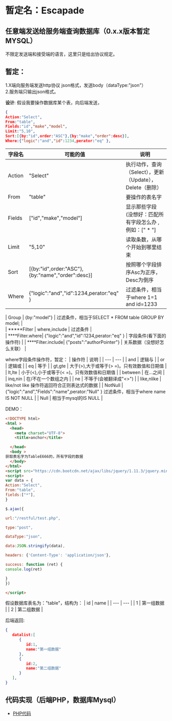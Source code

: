 # 暂定名：Escapade
## 任意端发送给服务端查询数据库（0.x.x版本暂定MYSQL）
不限定发送端和接受端的语言，这里只是给出协议规定。  

## 暂定：  
1.X端向服务端发送http协议 json格式，发送body（dataType:"json"）  
2.服务端只输出json格式。  

**设计**:
假设我要操作数据库某个表，向后端发送，

```json
{
Action:"Select",                 
From:"table",                     
Fields:"id","make","model",
Limit:"5,10",
Sort:[{by:"id",order:"ASC"},{by:"make","order":desc}],  
Where:{"logic":"and","id":1234,perator:"eq" },

```

| 字段名 | 可能的值 | 说明 |
| --- | --- | --- |
| Action | "Select" | 执行动作，查询（Select），更新（Update），Delete（删除） | 
| From | "table" | 要操作的表名字 | 
| Fields | ["id","make","model"] | 显示那些字段 (没想好：匹配所有字段怎么办 ,例如：[" * "]  | 
| Limit | "5,10" | 读取条数，从哪个开始到哪里结束 | 
| Sort| [{by:"id",order:"ASC"},{by:"name","order":desc}] | 按照哪个字段排序Asc为正序，Desc为倒序 | 
| Where | {"logic":"and","id":1234,perator:"eq" }  | 过滤条件，相当于where 1=1 and id=1233 |  

| Group | {by:"model"}  | 过滤条件，相当于SELECT * FROM table GROUP BY model; |  
| *****Filter | where,include | 过滤条件 |  
| ****Filter.where| {"logic":"and","id":1234,perator:"eq" } | 字段条件(看下面的操作符) | 
| ****Filter.include| {"posts":"authorPointer"} | 关系数据（没想好怎么关联） | 

where字段条件操作符，暂定：
| 操作符 | 说明 |
| --- | --- |
| and | 逻辑与 |
| or | 逻辑或 |
| eq | 等于 |
| gt,gte | 大于(>),大于或等于(> =)。只有效数值和日期值 |
| lt,lte | 小于(<),小于或等于(< =)。只有效数值和日期值 |
| between | 在…之间 |
| inq,nin | 在/不在一个数组之内 |
| ne | 不等于(会被翻译成"<>") |
| like,nlike | like/not like 操作符返回符合正则表达式的数据 |
| NotNull | {"logic":"and","Fields":"name",perator:"Null" } 过滤条件，相当于where name IS NOT NULL |
| Null |  相当于mysql的IS NULL |

DEMO：
```html
<!DOCTYPE html> 
<html > 
  <head> 
    <meta charset="UTF-8"> 
    <title>anchor</title> 

  </head> 
  <body > 
获取表名字为TableE666的，所有字段的数据
  </body> 
</html> 
<script src="https://cdn.bootcdn.net/ajax/libs/jquery/1.11.3/jquery.min.js"></script>
<script>
var data = {
Action:"Select",                 
From:"table",                     
fields:["*"],     
}

$.ajax({  

url:"/restful/test.php",

type:"post",  

dataType:"json",  

data:JSON.stringify(data),  

headers: {'Content-Type': 'application/json'},  

success: function (ret) {    
console.log(ret)

}
})   

</script>
```
假设数据库表名为："table"，结构为：
| id | name |
| --- | --- |
| 1 | 第一组数据 |
| 2 | 第二组数据 |

后端返回:
```JSON
{
   datalist:[
      {
         id:1,
         name:"第一组数据"
      },
      {
         id:2,
         name:"第二组数据"
      }
   ], 
}
```
## 代码实现（后端PHP，数据库Mysql）

- [PHP代码](/PHP)


